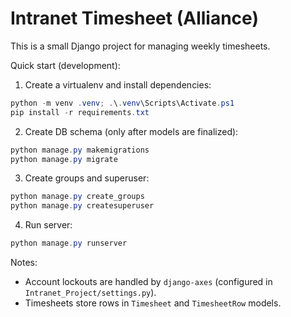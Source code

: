 # Intranet Timesheet (Alliance)

This is a small Django project for managing weekly timesheets.

Quick start (development):

1. Create a virtualenv and install dependencies:

```powershell
python -m venv .venv; .\.venv\Scripts\Activate.ps1
pip install -r requirements.txt
```

2. Create DB schema (only after models are finalized):

```powershell
python manage.py makemigrations
python manage.py migrate
```

3. Create groups and superuser:

```powershell
python manage.py create_groups
python manage.py createsuperuser
```

4. Run server:

```powershell
python manage.py runserver
```

Notes:
- Account lockouts are handled by `django-axes` (configured in `Intranet_Project/settings.py`).
- Timesheets store rows in `Timesheet` and `TimesheetRow` models.
